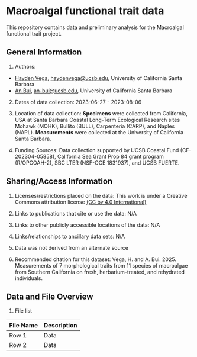 # Macroalgal functional trait data
This repository contains data and preliminary analysis for the Macroalgal functional trait project.
## General Information

1. Authors: 
- [Hayden Vega](haydenvega.github.io), haydenvega@ucsb.edu, University of California Santa Barbara
- [An Bui](https://an-bui.com/), an-bui@ucsb.edu, University of California Santa Barbara

2. Dates of data collection: 2023-06-27 - 2023-08-06

3. Location of data collection: **Specimens** were collected from California, USA at Santa Barbara Coastal Long-Term Ecological Research sites Mohawk (MOHK), Bullito (BULL), Carpenteria (CARP), and Naples (NAPL). **Measurements** were collected at the University of California Santa Barbara.

4. Funding Sources: Data collection supported by UCSB Coastal Fund (CF-202304-05858), California Sea Grant Prop 84 grant program (R/OPCOAH-2), SBC LTER (NSF-OCE 1831937), and UCSB FUERTE. 

## Sharing/Access Information

1. Licenses/restrictions placed on the data: This work is under a Creative Commons attribution license [(CC by 4.0 International)](https://creativecommons.org/licenses/by/4.0/)

2. Links to publications that cite or use the data: N/A

3. Links to other publicly accessible locations of the data: N/A

4. Links/relationships to ancillary data sets: N/A

5. Data was not derived from an alternate source

6. Recommended citation for this dataset: Vega, H. and A. Bui. 2025. Measurements of 7 morphological traits from 11 species of macroalgae from Southern California on fresh, herbarium-treated, and rehydrated individuals. 

## Data and File Overview

1. File list

| File Name|Description| 
|----------|-----------|
| Row 1    | Data      | 
| Row 2    | Data      | 
